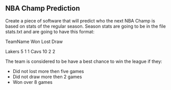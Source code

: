 ## NBA Champ Prediction

Create a piece of software that will predict who the next NBA Champ is based on
stats of the regular season. Season stats are going to be in the file stats.txt
and are going to have this format:

TeamName Won Lost Draw

Lakers 5 1 1
Cavs 10 2 2

The team is considered to be have a best chance to win the league if they:

* Did not lost more then five games
* Did not draw more then 2 games
* Won over 8 games
